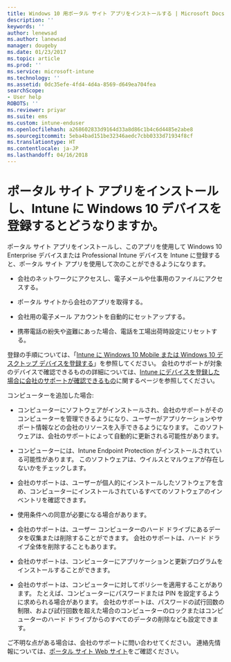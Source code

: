 ```yaml
---
title: Windows 10 用ポータル サイト アプリをインストールする | Microsoft Docs
description: ''
keywords: ''
author: lenewsad
ms.author: lanewsad
manager: dougeby
ms.date: 01/23/2017
ms.topic: article
ms.prod: ''
ms.service: microsoft-intune
ms.technology: ''
ms.assetid: 0dc35efe-4fd4-4d4a-8569-d649ea704fea
searchScope:
- User help
ROBOTS: ''
ms.reviewer: priyar
ms.suite: ems
ms.custom: intune-enduser
ms.openlocfilehash: a268602833d9164d33a8d86c1b4c6d4485e2abe8
ms.sourcegitcommit: 5eba4bad151be32346aedc7cbb0333d71934f8cf
ms.translationtype: HT
ms.contentlocale: ja-JP
ms.lasthandoff: 04/16/2018
---
```

# <a name="what-happens-if-you-install-the-company-portal-app-and-enroll-your-windows-10-device-in-intune"></a>ポータル サイト アプリをインストールし、Intune に Windows 10 デバイスを登録するとどうなりますか。

ポータル サイト アプリをインストールし、このアプリを使用して Windows 10 Enterprise デバイスまたは Professional Intune デバイスを Intune に登録すると、ポータル サイト アプリを使用して次のことができるようになります。

-   会社のネットワークにアクセスし、電子メールや仕事用のファイルにアクセスする。

-   ポータル サイトから会社のアプリを取得する。

-   会社用の電子メール アカウントを自動的にセットアップする。

-   携帯電話の紛失や盗難にあった場合、電話を工場出荷時設定にリセットする。

登録の手順については、「[Intune に Windows 10 Mobile または Windows 10 デスクトップ デバイスを登録する](enroll-your-w10-phone-or-w10-pc-windows.md)」を参照してください。 会社のサポートが対象のデバイスで確認できるものの詳細については、[Intune にデバイスを登録した場合に会社のサポートが確認できるもの](what-info-can-your-company-see-when-you-enroll-your-device-in-intune.md)に関するページを参照してください。

コンピューターを追加した場合:

-   コンピューターにソフトウェアがインストールされ、会社のサポートがそのコンピューターを管理できるようになり、ユーザーがアプリケーションやサポート情報などの会社のリソースを入手できるようになります。 このソフトウェアは、会社のサポートによって自動的に更新される可能性があります。

-   コンピューターには、Intune Endpoint Protection がインストールされている可能性があります。 このソフトウェアは、ウイルスとマルウェアが存在しないかをチェックします。

-   会社のサポートは、ユーザーが個人的にインストールしたソフトウェアを含め、コンピューターにインストールされているすべてのソフトウェアのインベントリを確認できます。

-   使用条件への同意が必要になる場合があります。

-   会社のサポートは、ユーザー コンピューターのハード ドライブにあるデータを収集または削除することができます。 会社のサポートは、ハード ドライブ全体を削除することもあります。

-   会社のサポートは、コンピューターにアプリケーションと更新プログラムをインストールすることができます。

-   会社のサポートは、コンピューターに対してポリシーを適用することがあります。 たとえば、コンピューターにパスワードまたは PIN を設定するように求められる場合があります。 会社のサポートは、パスワードの試行回数の制限、および試行回数を超えた場合のコンピューターのロックまたはコンピューターのハード ドライブからのすべてのデータの削除なども設定できます。

ご不明な点がある場合は、会社のサポートに問い合わせてください。 連絡先情報については、[ポータル サイト Web サイト](https://portal.manage.microsoft.com#HelpDeskDialog)をご確認ください。
